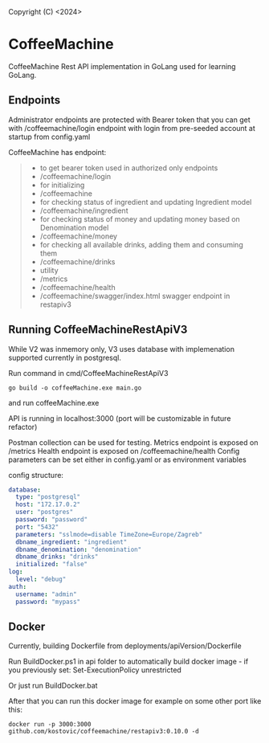 <CoffeeMachine PoC software in golang>
Copyright (C) <2024>  <Krešimir Ostović>

# CoffeeMachine
CoffeeMachine Rest API implementation in GoLang used for learning GoLang.

## Endpoints
Administrator endpoints are protected with Bearer token that you can get with /coffeemachine/login endpoint 
with login from pre-seeded account at startup from config.yaml

CoffeeMachine has endpoint:
>
> - to get bearer token used in authorized only endpoints
>  - /coffeemachine/login
> - for initializing
>  - /coffeemachine
> - for checking status of ingredient and updating Ingredient model
>  - /coffeemachine/ingredient
> - for checking status of money and updating money based on Denomination model
>  - /coffeemachine/money
> - for checking all available drinks, adding them and consuming them
>  - /coffeemachine/drinks
> - utility
>  - /metrics
>  - /coffeemachine/health
> -  /coffeemachine/swagger/index.html swagger endpoint in restapiv3

## Running CoffeeMachineRestApiV3

While V2 was inmemory only, V3 uses database with implemenation supported currently in postgresql.

Run command in cmd/CoffeeMachineRestApiV3
```
go build -o coffeeMachine.exe main.go
```
and run coffeeMachine.exe

API is running in localhost:3000 
(port will be customizable in future refactor)

Postman collection can be used for testing.
Metrics endpoint is exposed on /metrics 
Health endpoint is exposed on /coffeemachine/health
Config parameters can be set either in config.yaml or as environment variables

config structure:
```yaml
database:
  type: "postgresql"
  host: "172.17.0.2"
  user: "postgres"
  password: "password"
  port: "5432"
  parameters: "sslmode=disable TimeZone=Europe/Zagreb"
  dbname_ingredient: "ingredient"
  dbname_denomination: "denomination"
  dbname_drinks: "drinks"
  initialized: "false"
log:
  level: "debug"
auth:
  username: "admin"
  password: "mypass"
```
## Docker

Currently, building Dockerfile from deployments/apiVersion/Dockerfile

Run BuildDocker.ps1 in api folder to automatically build docker image - if you previously set: Set-ExecutionPolicy unrestricted

Or just run BuildDocker.bat

After that you can run this docker image for example on some other port like this:
```
docker run -p 3000:3000 github.com/kostovic/coffeemachine/restapiv3:0.10.0 -d
```
